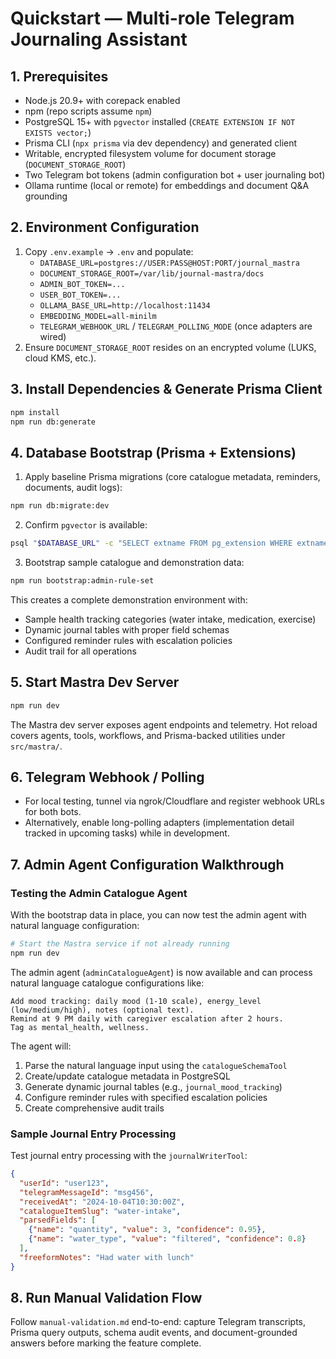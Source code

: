 # Quickstart — Multi-role Telegram Journaling Assistant

## 1. Prerequisites

- Node.js 20.9+ with corepack enabled
- npm (repo scripts assume `npm`)
- PostgreSQL 15+ with `pgvector` installed (`CREATE EXTENSION IF NOT EXISTS vector;`)
- Prisma CLI (`npx prisma` via dev dependency) and generated client
- Writable, encrypted filesystem volume for document storage (`DOCUMENT_STORAGE_ROOT`)
- Two Telegram bot tokens (admin configuration bot + user journaling bot)
- Ollama runtime (local or remote) for embeddings and document Q&A grounding

## 2. Environment Configuration

1. Copy `.env.example` → `.env` and populate:
   - `DATABASE_URL=postgres://USER:PASS@HOST:PORT/journal_mastra`
   - `DOCUMENT_STORAGE_ROOT=/var/lib/journal-mastra/docs`
   - `ADMIN_BOT_TOKEN=...`
   - `USER_BOT_TOKEN=...`
   - `OLLAMA_BASE_URL=http://localhost:11434`
   - `EMBEDDING_MODEL=all-minilm`
   - `TELEGRAM_WEBHOOK_URL` / `TELEGRAM_POLLING_MODE` (once adapters are wired)
2. Ensure `DOCUMENT_STORAGE_ROOT` resides on an encrypted volume (LUKS, cloud KMS, etc.).

## 3. Install Dependencies & Generate Prisma Client

```bash
npm install
npm run db:generate
```

## 4. Database Bootstrap (Prisma + Extensions)

1. Apply baseline Prisma migrations (core catalogue metadata, reminders, documents, audit logs):

```bash
npm run db:migrate:dev
```

2. Confirm `pgvector` is available:

```bash
psql "$DATABASE_URL" -c "SELECT extname FROM pg_extension WHERE extname = 'vector';"
```

3. Bootstrap sample catalogue and demonstration data:

```bash
npm run bootstrap:admin-rule-set
```

This creates a complete demonstration environment with:
- Sample health tracking categories (water intake, medication, exercise)
- Dynamic journal tables with proper field schemas
- Configured reminder rules with escalation policies
- Audit trail for all operations

## 5. Start Mastra Dev Server

```bash
npm run dev
```

The Mastra dev server exposes agent endpoints and telemetry. Hot reload covers agents, tools, workflows, and Prisma-backed utilities under `src/mastra/`.

## 6. Telegram Webhook / Polling

- For local testing, tunnel via ngrok/Cloudflare and register webhook URLs for both bots.
- Alternatively, enable long-polling adapters (implementation detail tracked in upcoming tasks) while in development.

## 7. Admin Agent Configuration Walkthrough

### Testing the Admin Catalogue Agent

With the bootstrap data in place, you can now test the admin agent with natural language configuration:

```bash
# Start the Mastra service if not already running
npm run dev
```

The admin agent (`adminCatalogueAgent`) is now available and can process natural language catalogue configurations like:

```
Add mood tracking: daily mood (1-10 scale), energy_level (low/medium/high), notes (optional text). 
Remind at 9 PM daily with caregiver escalation after 2 hours.
Tag as mental_health, wellness.
```

The agent will:
1. Parse the natural language input using the `catalogueSchemaTool`
2. Create/update catalogue metadata in PostgreSQL
3. Generate dynamic journal tables (e.g., `journal_mood_tracking`)
4. Configure reminder rules with specified escalation policies
5. Create comprehensive audit trails

### Sample Journal Entry Processing

Test journal entry processing with the `journalWriterTool`:

```json
{
  "userId": "user123",
  "telegramMessageId": "msg456", 
  "receivedAt": "2024-10-04T10:30:00Z",
  "catalogueItemSlug": "water-intake",
  "parsedFields": [
    {"name": "quantity", "value": 3, "confidence": 0.95},
    {"name": "water_type", "value": "filtered", "confidence": 0.8}
  ],
  "freeformNotes": "Had water with lunch"
}
```

## 8. Run Manual Validation Flow

Follow `manual-validation.md` end-to-end: capture Telegram transcripts, Prisma query outputs, schema audit events, and document-grounded answers before marking the feature complete.
